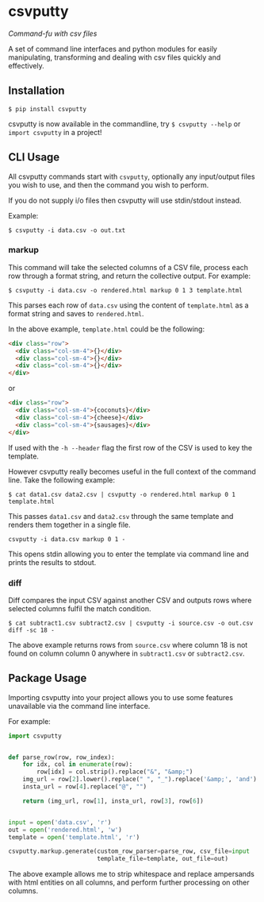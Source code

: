 # csvputty

_Command-fu with csv files_

A set of command line interfaces and python modules for easily manipulating, transforming and dealing with csv files quickly and effectively.

## Installation

`$ pip install csvputty`

csvputty is now available in the commandline, try `$ csvputty --help` or `import csvputty` in a project!

## CLI Usage

All csvputty commands start with `csvputty`, optionally any input/output files you wish to use, and then the command you wish to perform.

If you do not supply i/o files then csvputty will use stdin/stdout instead.

Example:

`$ csvputty -i data.csv -o out.txt`

### markup

This command will take the selected columns of a CSV file, process each row through a format string, and return the collective output. For example:

`$ csvputty -i data.csv -o rendered.html markup 0 1 3 template.html`

This parses each row of `data.csv` using the content of `template.html` as a format string and saves to `rendered.html`.

In the above example, `template.html` could be the following:

```html
<div class="row">
  <div class="col-sm-4">{}</div>
  <div class="col-sm-4">{}</div>
  <div class="col-sm-4">{}</div>
</div>
```

or

```html
<div class="row">
  <div class="col-sm-4">{coconuts}</div>
  <div class="col-sm-4">{cheese}</div>
  <div class="col-sm-4">{sausages}</div>
</div>
```

If used with the `-h --header` flag the first row of the CSV is used to key the template.

However csvputty really becomes useful in the full context of the command line. Take the following example:

`$ cat data1.csv data2.csv | csvputty -o rendered.html markup 0 1 template.html`

This passes `data1.csv` and `data2.csv` through the same template and renders them together in a single file.

`csvputty -i data.csv markup 0 1 -`

This opens stdin allowing you to enter the template via command line and prints the results to stdout.

### diff

Diff compares the input CSV against another CSV and outputs rows where selected columns fulfil the match condition.

`$ cat subtract1.csv subtract2.csv | csvputty -i source.csv -o out.csv diff -sc 18 -`

The above example returns rows from `source.csv` where column 18 is not found on column column 0 anywhere in `subtract1.csv` or `subtract2.csv`.

## Package Usage

Importing csvputty into your project allows you to use some features unavailable via the command line interface.

For example:

```python
import csvputty


def parse_row(row, row_index):
    for idx, col in enumerate(row):
        row[idx] = col.strip().replace("&", "&amp;")
    img_url = row[2].lower().replace(" ", "_").replace('&amp;', 'and')
    insta_url = row[4].replace("@", "")

    return (img_url, row[1], insta_url, row[3], row[6])


input = open('data.csv', 'r')
out = open('rendered.html', 'w')
template = open('template.html', 'r')

csvputty.markup.generate(custom_row_parser=parse_row, csv_file=input
                         template_file=template, out_file=out)
```

The above example allows me to strip whitespace and replace ampersands with html entities on all columns, and perform further processing on other columns.
